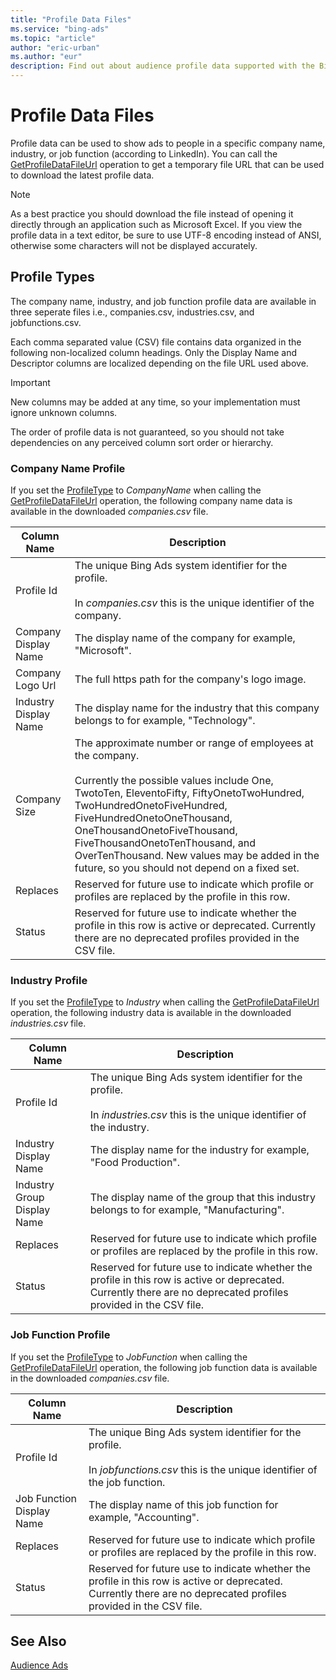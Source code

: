 ```yaml
---
title: "Profile Data Files"
ms.service: "bing-ads"
ms.topic: "article"
author: "eric-urban"
ms.author: "eur"
description: Find out about audience profile data supported with the Bing Ads API.
---
```

# Profile Data Files
Profile data can be used to show ads to people in a specific company name, industry, or job function (according to LinkedIn). You can call the [GetProfileDataFileUrl](../campaign-management-service/getprofiledatafileurl.md) operation to get a temporary file URL that can be used to download the latest profile data. 

> [!NOTE]
> As a best practice you should download the file instead of opening it directly through an application such as Microsoft Excel. If you view the profile data in a text editor, be sure to use UTF-8 encoding instead of ANSI, otherwise some characters will not be displayed accurately.

## <a name="profiletypes"></a>Profile Types
The company name, industry, and job function profile data are available in three seperate files i.e., companies.csv, industries.csv, and jobfunctions.csv.

Each comma separated value (CSV) file contains data organized in the following non-localized column headings. Only the Display Name and Descriptor columns are localized depending on the file URL used above.

> [!IMPORTANT]
> New columns may be added at any time, so your implementation must ignore unknown columns.
> 
> The order of profile data is not guaranteed, so you should not take dependencies on any perceived column sort order or hierarchy.

### <a name="companyname"></a>Company Name Profile
If you set the [ProfileType](../campaign-management-service/getprofiledatafileurl.md#profiletype) to *CompanyName* when calling the [GetProfileDataFileUrl](../campaign-management-service/getprofiledatafileurl.md) operation, the following company name data is available in the downloaded *companies.csv* file. 

|Column Name|Description|
|---------------|---------------|
|Profile Id|The unique Bing Ads system identifier for the profile.<br/><br/>In *companies.csv* this is the unique identifier of the company.|
|Company Display Name|The display name of the company for example, "Microsoft".|
|Company Logo Url|The full https path for the company's logo image.|
|Industry Display Name|The display name for the industry that this company belongs to for example, "Technology".|
|Company Size|The approximate number or range of employees at the company.<br/><br/>Currently the possible values include One, TwotoTen, EleventoFifty, FiftyOnetoTwoHundred, TwoHundredOnetoFiveHundred, FiveHundredOnetoOneThousand, OneThousandOnetoFiveThousand, FiveThousandOnetoTenThousand, and OverTenThousand. New values may be added in the future, so you should not depend on a fixed set.|
|Replaces|Reserved for future use to indicate which profile or profiles are replaced by the profile in this row.|
|Status|Reserved for future use to indicate whether the profile in this row is active or deprecated. Currently there are no deprecated profiles provided in the CSV file.|

### <a name="industry"></a>Industry Profile
If you set the [ProfileType](../campaign-management-service/getprofiledatafileurl.md#profiletype) to *Industry* when calling the [GetProfileDataFileUrl](../campaign-management-service/getprofiledatafileurl.md) operation, the following industry data is available in the downloaded *industries.csv* file. 

|Column Name|Description|
|---------------|---------------|
|Profile Id|The unique Bing Ads system identifier for the profile.<br/><br/>In *industries.csv* this is the unique identifier of the industry.|
|Industry Display Name|The display name for the industry for example, "Food Production".|
|Industry Group Display Name|The display name of the group that this industry belongs to for example, "Manufacturing".|
|Replaces|Reserved for future use to indicate which profile or profiles are replaced by the profile in this row.|
|Status|Reserved for future use to indicate whether the profile in this row is active or deprecated. Currently there are no deprecated profiles provided in the CSV file.|

### <a name="jobfunction"></a>Job Function Profile
If you set the [ProfileType](../campaign-management-service/getprofiledatafileurl.md#profiletype) to *JobFunction* when calling the [GetProfileDataFileUrl](../campaign-management-service/getprofiledatafileurl.md) operation, the following job function data is available in the downloaded *companies.csv* file. 

|Column Name|Description|
|---------------|---------------|
|Profile Id|The unique Bing Ads system identifier for the profile.<br/><br/>In *jobfunctions.csv* this is the unique identifier of the job function.|
|Job Function Display Name|The display name of this job function for example, "Accounting".|
|Replaces|Reserved for future use to indicate which profile or profiles are replaced by the profile in this row.|
|Status|Reserved for future use to indicate whether the profile in this row is active or deprecated. Currently there are no deprecated profiles provided in the CSV file.|

## See Also
[Audience Ads](audience-ads.md)  
